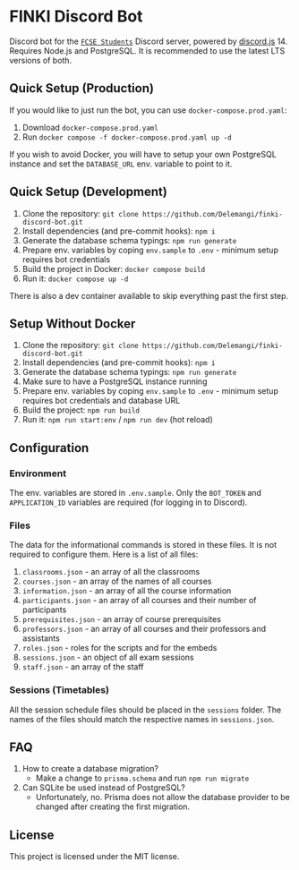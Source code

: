 # FINKI Discord Bot

Discord bot for the [`FCSE Students`](https://discord.gg/finki-studenti-810997107376914444) Discord server, powered by [discord.js](https://github.com/discordjs/discord.js) 14. Requires Node.js and PostgreSQL. It is recommended to use the latest LTS versions of both.

## Quick Setup (Production)

If you would like to just run the bot, you can use `docker-compose.prod.yaml`:

1. Download `docker-compose.prod.yaml`
2. Run `docker compose -f docker-compose.prod.yaml up -d`

If you wish to avoid Docker, you will have to setup your own PostgreSQL instance and set the `DATABASE_URL` env. variable to point to it.

## Quick Setup (Development)

1. Clone the repository: `git clone https://github.com/Delemangi/finki-discord-bot.git`
2. Install dependencies (and pre-commit hooks): `npm i`
3. Generate the database schema typings: `npm run generate`
4. Prepare env. variables by coping `env.sample` to `.env` - minimum setup requires bot credentials
5. Build the project in Docker: `docker compose build`
6. Run it: `docker compose up -d`

There is also a dev container available to skip everything past the first step.

## Setup Without Docker

1. Clone the repository: `git clone https://github.com/Delemangi/finki-discord-bot.git`
2. Install dependencies (and pre-commit hooks): `npm i`
3. Generate the database schema typings: `npm run generate`
4. Make sure to have a PostgreSQL instance running
5. Prepare env. variables by coping `env.sample` to `.env` - minimum setup requires bot credentials and database URL
6. Build the project: `npm run build`
7. Run it: `npm run start:env` / `npm run dev` (hot reload)

## Configuration

### Environment

The env. variables are stored in `.env.sample`. Only the `BOT_TOKEN` and `APPLICATION_ID` variables are required (for logging in to Discord).

### Files

The data for the informational commands is stored in these files. It is not required to configure them. Here is a list of all files:

1. `classrooms.json` - an array of all the classrooms
2. `courses.json` - an array of the names of all courses
3. `information.json` - an array of all the course information
4. `participants.json` - an array of all courses and their number of participants
5. `prerequisites.json` - an array of course prerequisites
6. `professors.json` - an array of all courses and their professors and assistants
7. `roles.json` - roles for the scripts and for the embeds
8. `sessions.json` - an object of all exam sessions
9. `staff.json` - an array of the staff

### Sessions (Timetables)

All the session schedule files should be placed in the `sessions` folder. The names of the files should match the respective names in `sessions.json`.

## FAQ

1. How to create a database migration?
   - Make a change to `prisma.schema` and run `npm run migrate`
2. Can SQLite be used instead of PostgreSQL?
   - Unfortunately, no. Prisma does not allow the database provider to be changed after creating the first migration.

## License

This project is licensed under the MIT license.
